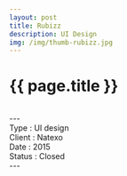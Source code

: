 ```yaml
---
layout: post
title: Rubizz
description: UI Design
img: /img/thumb-rubizz.jpg
---
```


<h1 class="post-title">{{ page.title }}</h1>
<div class="img_row">
	<img class="col three" src="{{ site.baseurl }}/img/rubizz-01.jpg" alt="" title="Rubizz"/>
</div>
<p class="caption">
---<br/>
Type : UI design<br/>
Client : Natexo<br/>
Date : 2015<br/>
Status : Closed<br/>
---
</p>



<div class="img_row">
	<img class="col three" src="{{ site.baseurl }}/img/rubizz-02.jpg" alt="" title="Rubizz Concept"/>
	<img class="col three" src="{{ site.baseurl }}/img/rubizz-03.jpg" alt="" title="Rubizz Sign Up"/>
	<img class="col three" src="{{ site.baseurl }}/img/rubizz-04.jpg" alt="" title="Rubizz Home"/>
	<img class="col three" src="{{ site.baseurl }}/img/rubizz-05.jpg" alt="" title="Rubizz Tour"/>
	<img class="col three" src="{{ site.baseurl }}/img/rubizz-06.jpg" alt="" title="Rubizz UI"/>
	<img class="col three" src="{{ site.baseurl }}/img/rubizz-07.jpg" alt="" title="Rubizz UI"/>
	<img class="col three" src="{{ site.baseurl }}/img/rubizz-08.jpg" alt="" title="Rubizz UI"/>

</div>